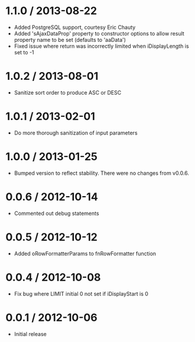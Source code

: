 1.1.0 / 2013-08-22
==================

  * Added PostgreSQL support, courtesy Eric Chauty
  * Added 'sAjaxDataProp' property to constructor options to allow result property name to be set (defaults to 'aaData')
  * Fixed issue where return was incorrectly limited when iDisplayLength is set to -1

1.0.2 / 2013-08-01
==================

  * Sanitize sort order to produce ASC or DESC

1.0.1 / 2013-02-01
==================

  * Do more thorough sanitization of input parameters

1.0.0 / 2013-01-25
==================

  * Bumped version to reflect stability. There were no changes from v0.0.6.

0.0.6 / 2012-10-14
==================

  * Commented out debug statements

0.0.5 / 2012-10-12
==================

  * Added oRowFormatterParams to fnRowFormatter function

0.0.4 / 2012-10-08
==================

  * Fix bug where LIMIT initial 0 not set if iDisplayStart is 0

0.0.1 / 2012-10-06
==================

  * Initial release